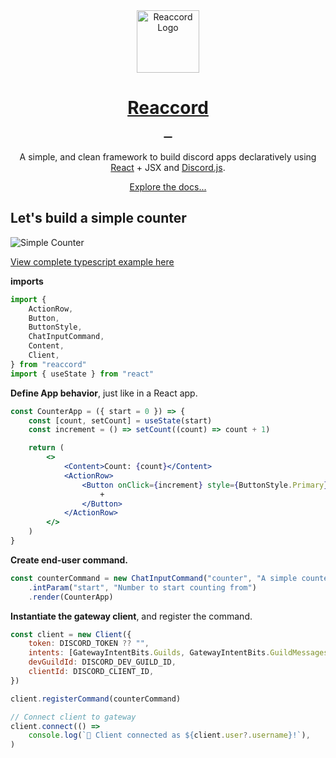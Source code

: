 <div align="center">
    <img src="https://raw.githubusercontent.com/djobbo/reaccord/master/assets/reaccord.svg" alt="Reaccord Logo" width="100">
    <h1 style="font-weight: bold">
        <a href="https://djobbo.github.io/reaccord" target="_blank" rel="noreferrer">Reaccord</a>
        <div>
        <a aria-label="reaccord NPM button" href="https://www.npmjs.com/package/reaccord" target="_blank" rel="noreferrer">
            <img alt="" src="https://img.shields.io/badge/reaccord--_.svg?style=flat-square&labelColor=2E3749&color=4596D1&logo=npm">
        </a>
        <a aria-label="reaccord router NPM button" href="https://www.npmjs.com/package/@reaccord/router" target="_blank" rel="noreferrer">
            <img alt="" src="https://img.shields.io/badge/@reaccord/router--_.svg?style=flat-square&labelColor=2E3749&color=4596D1&logo=npm">
        </a>
				<a aria-label="reaccord canvas NPM button" href="https://www.npmjs.com/package/@reaccord/canvas" target="_blank" rel="noreferrer">
            <img alt="" src="https://img.shields.io/badge/@reaccord/canvas--_.svg?style=flat-square&labelColor=2E3749&color=4596D1&logo=npm">
        </a>
				<!-- Use these shields when non-dev versions of the packages are available -->
        <!-- <a aria-label="reaccord NPM version button" href="https://www.npmjs.com/package/reaccord" target="_blank" rel="noreferrer">
            <img alt="" src="https://img.shields.io/npm/v/reaccord.svg?style=flat-square&labelColor=2E3749&color=4596D1&logo=npm&label=reaccord">
        </a>
        <a aria-label="reaccord router NPM version button" href="https://www.npmjs.com/package/@reaccord/router" target="_blank" rel="noreferrer">
            <img alt="" src="https://img.shields.io/npm/v/@reaccord/router.svg?style=flat-square&labelColor=2E3749&color=4596D1&logo=npm&label=@reaccord/router">
        </a>
				<a aria-label="reaccord canvas NPM version button" href="https://www.npmjs.com/package/@reaccord/canvas" target="_blank" rel="noreferrer">
            <img alt="" src="https://img.shields.io/npm/v/@reaccord/canvas.svg?style=flat-square&labelColor=2E3749&color=4596D1&logo=npm&label=@reaccord/canvas">
        </a> -->
        </div>
    </h1>

A simple, and clean framework to build discord apps declaratively using [React](https://reactjs.org/) + JSX and [Discord.js](https://discord.js.org/).

<a href="https://djobbo.github.io/reaccord" target="_blank" rel="noreferrer">Explore the docs...</a>

</div>

## Let's build a simple counter

<img src="https://raw.githubusercontent.com/djobbo/reaccord/master/assets/simple-counter.gif" alt="Simple Counter">

[View complete typescript example here](https://github.com/djobbo/reaccord/tree/master/examples/simple-counter)

**imports**

```jsx
import {
	ActionRow,
	Button,
	ButtonStyle,
	ChatInputCommand,
	Content,
	Client,
} from "reaccord"
import { useState } from "react"
```

**Define App behavior**, just like in a React app.

```jsx
const CounterApp = ({ start = 0 }) => {
	const [count, setCount] = useState(start)
	const increment = () => setCount((count) => count + 1)

	return (
		<>
			<Content>Count: {count}</Content>
			<ActionRow>
				<Button onClick={increment} style={ButtonStyle.Primary}>
					+
				</Button>
			</ActionRow>
		</>
	)
}
```

**Create end-user command.**

```jsx
const counterCommand = new ChatInputCommand("counter", "A simple counter")
	.intParam("start", "Number to start counting from")
	.render(CounterApp)
```

**Instantiate the gateway client**, and register the command.

```jsx
const client = new Client({
	token: DISCORD_TOKEN ?? "",
	intents: [GatewayIntentBits.Guilds, GatewayIntentBits.GuildMessages],
	devGuildId: DISCORD_DEV_GUILD_ID,
	clientId: DISCORD_CLIENT_ID,
})

client.registerCommand(counterCommand)

// Connect client to gateway
client.connect(() =>
	console.log(`🚀 Client connected as ${client.user?.username}!`),
)
```
